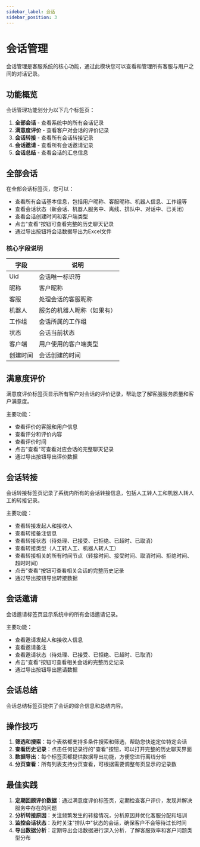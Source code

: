 ```yaml
---
sidebar_label: 会话
sidebar_position: 3
---
```


# 会话管理

会话管理是客服系统的核心功能，通过此模块您可以查看和管理所有客服与用户之间的对话记录。

## 功能概览

会话管理功能划分为以下几个标签页：

1. **全部会话** - 查看系统中的所有会话记录
2. **满意度评价** - 查看客户对会话的评价记录
3. **会话转接** - 查看所有会话转接记录
4. **会话邀请** - 查看所有会话邀请记录
5. **会话总结** - 查看会话的汇总信息

## 全部会话

在全部会话标签页，您可以：

- 查看所有会话基本信息，包括用户昵称、客服昵称、机器人信息、工作组等
- 查看会话状态（新会话、机器人服务中、离线、排队中、对话中、已关闭）
- 查看会话创建时间和客户端类型
- 点击"查看"按钮可查看完整的历史聊天记录
- 通过导出按钮将会话数据导出为Excel文件

### 核心字段说明

| 字段 | 说明 |
|------|------|
| Uid | 会话唯一标识符 |
| 昵称 | 客户昵称 |
| 客服 | 处理会话的客服昵称 |
| 机器人 | 服务的机器人昵称（如果有） |
| 工作组 | 会话所属的工作组 |
| 状态 | 会话当前状态 |
| 客户端 | 用户使用的客户端类型 |
| 创建时间 | 会话创建的时间 |

## 满意度评价

满意度评价标签页显示所有客户对会话的评价记录，帮助您了解客服服务质量和客户满意度。

主要功能：

- 查看评价的客服和用户信息
- 查看评分和评价内容
- 查看评价时间
- 点击"查看"可查看对应会话的完整聊天记录
- 通过导出按钮导出评价数据

## 会话转接

会话转接标签页记录了系统内所有的会话转接信息，包括人工转人工和机器人转人工的转接记录。

主要功能：

- 查看转接发起人和接收人
- 查看转接备注信息
- 查看转接状态（待处理、已接受、已拒绝、已超时、已取消）
- 查看转接类型（人工转人工、机器人转人工）
- 查看转接相关的所有时间节点（转接时间、接受时间、取消时间、拒绝时间、超时时间）
- 点击"查看"按钮可查看相关会话的完整历史记录
- 通过导出按钮导出转接数据

## 会话邀请

会话邀请标签页显示系统中的所有会话邀请记录。

主要功能：

- 查看邀请发起人和接收人信息
- 查看邀请备注
- 查看邀请状态（待处理、已接受、已拒绝、已超时、已取消）
- 点击"查看"按钮可查看相关会话的完整历史记录
- 通过导出按钮导出邀请数据

## 会话总结

会话总结标签页提供了会话的综合信息和总结内容。

## 操作技巧

1. **筛选和搜索**：每个表格都支持多条件搜索和筛选，帮助您快速定位特定会话
2. **查看历史记录**：点击任何记录行的"查看"按钮，可以打开完整的历史聊天界面
3. **数据导出**：每个标签页都提供数据导出功能，方便您进行离线分析
4. **分页查看**：所有列表支持分页查看，可根据需要调整每页显示的记录数

## 最佳实践

1. **定期回顾评价数据**：通过满意度评价标签页，定期检查客户评价，发现并解决服务中存在的问题
2. **分析转接原因**：关注频繁发生的转接情况，分析原因并优化客服分配和培训
3. **监控会话状态**：及时关注"排队中"状态的会话，确保客户不会等待过长时间
4. **导出数据分析**：定期导出会话数据进行深入分析，了解客服效率和客户问题类型分布
